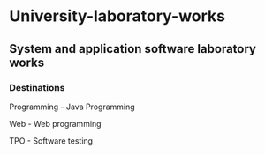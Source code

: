 # University-laboratory-works
## System and application software laboratory works
### Destinations
Programming - Java Programming

Web - Web programming

TPO - Software testing
